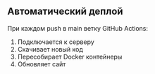 
## Автоматический деплой

При каждом push в main ветку GitHub Actions:
1. Подключается к серверу
2. Скачивает новый код
3. Пересобирает Docker контейнеры
4. Обновляет сайт

